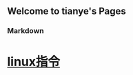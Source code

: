 
## Welcome to tianye's Pages

### Markdown

# [linux指令](https://github.com/tianyebsv/tianye/blob/master/linux%E5%91%BD%E4%BB%A4.md)



